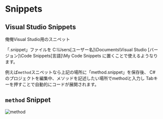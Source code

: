 ﻿# Snippets
## Visual Studio  Snippets
俺俺Visual Studio用のスニペット

「.snippet」ファイルを
C:\Users\[ユーザー名]\Documents\Visual Studio [バージョン]\Code Snippets\[言語]\My Code Snippets
に置くことで使えるようなります。

例えば`method`スニペットなら上記の場所に「method.snippet」を保存後、
C#のプロジェクトを編集中、メソッドを記述したい場所でmethodと入力し
Tabキーを押すことで自動的にコードが展開されます。

## `method` Snippet
![method](https://i.imgur.com/BanxK9Q.gif)
